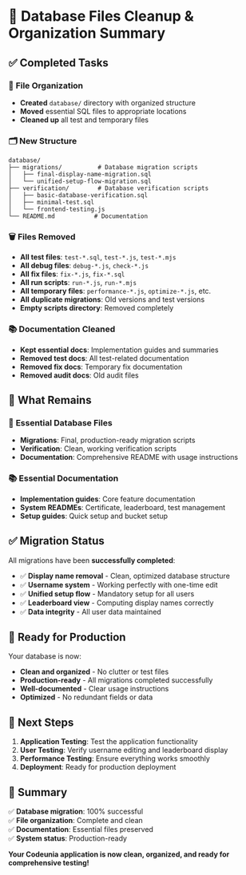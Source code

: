 # 🧹 Database Files Cleanup & Organization Summary

## ✅ **Completed Tasks**

### 📁 **File Organization**
- **Created** `database/` directory with organized structure
- **Moved** essential SQL files to appropriate locations
- **Cleaned up** all test and temporary files

### 🗂️ **New Structure**
```
database/
├── migrations/          # Database migration scripts
│   ├── final-display-name-migration.sql
│   └── unified-setup-flow-migration.sql
├── verification/        # Database verification scripts
│   ├── basic-database-verification.sql
│   ├── minimal-test.sql
│   └── frontend-testing.js
└── README.md           # Documentation
```

### 🗑️ **Files Removed**
- **All test files**: `test-*.sql`, `test-*.js`, `test-*.mjs`
- **All debug files**: `debug-*.js`, `check-*.js`
- **All fix files**: `fix-*.js`, `fix-*.sql`
- **All run scripts**: `run-*.js`, `run-*.mjs`
- **All temporary files**: `performance-*.js`, `optimize-*.js`, etc.
- **All duplicate migrations**: Old versions and test versions
- **Empty scripts directory**: Removed completely

### 📚 **Documentation Cleaned**
- **Kept essential docs**: Implementation guides and summaries
- **Removed test docs**: All test-related documentation
- **Removed fix docs**: Temporary fix documentation
- **Removed audit docs**: Old audit files

## 🎯 **What Remains**

### 📁 **Essential Database Files**
- **Migrations**: Final, production-ready migration scripts
- **Verification**: Clean, working verification scripts
- **Documentation**: Comprehensive README with usage instructions

### 📚 **Essential Documentation**
- **Implementation guides**: Core feature documentation
- **System READMEs**: Certificate, leaderboard, test management
- **Setup guides**: Quick setup and bucket setup

## ✅ **Migration Status**

All migrations have been **successfully completed**:
- ✅ **Display name removal** - Clean, optimized database structure
- ✅ **Username system** - Working perfectly with one-time edit
- ✅ **Unified setup flow** - Mandatory setup for all users
- ✅ **Leaderboard view** - Computing display names correctly
- ✅ **Data integrity** - All user data maintained

## 🚀 **Ready for Production**

Your database is now:
- **Clean and organized** - No clutter or test files
- **Production-ready** - All migrations completed successfully
- **Well-documented** - Clear usage instructions
- **Optimized** - No redundant fields or data

## 📝 **Next Steps**

1. **Application Testing**: Test the application functionality
2. **User Testing**: Verify username editing and leaderboard display
3. **Performance Testing**: Ensure everything works smoothly
4. **Deployment**: Ready for production deployment

## 🎉 **Summary**

✅ **Database migration**: 100% successful  
✅ **File organization**: Complete and clean  
✅ **Documentation**: Essential files preserved  
✅ **System status**: Production-ready  

**Your Codeunia application is now clean, organized, and ready for comprehensive testing!** 
 